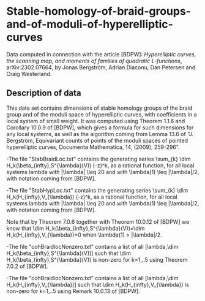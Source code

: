 # Stable-homology-of-braid-groups-and-of-moduli-of-hyperelliptic-curves

Data computed in connection with the article [BDPW]: *Hyperelliptic curves, the scanning map, and moments of families of quadratic $L$-functions*, arXiv:2302.07664, by Jonas Bergström, 
Adrian Diaconu, Dan Petersen and Craig Westerland.

## Description of data 

This data set contains dimensions of stable homology groups of the braid group and of the moduli space of hyperelliptic curves, with coefficients in a local system of small weight. It was computed using Theorem 1.1.6 and Corollary 10.0.9 of [BDPW], which gives a formula for such dimensions for any local systems, as well as the algorithm coming from Lemma 13.6 of "J. Bergström, Equivariant counts of points of the moduli spaces of pointed hyperelliptic curves, Documenta Mathematica, 14, (2009), 259-296".

-The file "StabBraidLoc.txt" contains the generating series \sum_{k} \dim H_k(\beta_{infty},S^{\lambda}(V)) (-z)^k, as a rational function, for all local systems lambda with |\lambda| \leq 20 and with \lambda(1) \leq |\lambda|/2, with notation coming from [BDPW].

-The file "StabHypLoc.txt" contains the generating series \sum_{k} \dim H_k(H_{infty},V_{\lambda}) (-z)^k, as a rational function, for all local systems lambda with |\lambda| \leq 20 and with \lambda(1) \leq |\lambda|/2, with notation coming from [BDPW].

Note that by Theorem 7.0.6 together with Theorem 10.0.12 of [BDPW] we know that \dim H_k(\beta_{infty},S^{\lambda}(V))=\dim H_k(H_{infty},V_{\lambda})=0 when \lambda(1) > |\lambda|/2. 

-The file "cohBraidlocNonzero.txt" contains a list of all [lambda,\dim H_k(\beta_{infty},S^{\lambda}(V))] such that \dim H_k(\beta_{infty},S^{\lambda}(V)) is non-zero for k=1,..5 using Theorem 7.0.2 of [BDPW].

-The file "cohBraidlocNonzero.txt" contains a list of all [lambda,\dim H_k(H_{infty},V_{\lambda})] such that \dim H_k(H_{infty},V_{\lambda}) is non-zero for k=1,..5 using Remark 10.0.13 of [BDPW].
